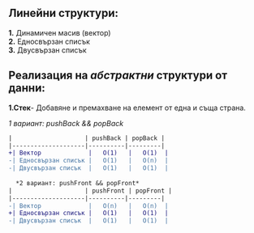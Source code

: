 ## Линейни структури:
**1.** Динамичен масив (вектор)  
**2.** Едносвързан списък  
**3.** Двусвързан списък  

## Реализация на *абстрактни* структури от данни:
**1.Стек**- Добавяне и премахване на елемент от една и съща страна.  
  
*1 вариант: pushBack && popBack*  
```diff
|                    | pushBack | popBack |
|--------------------|----------|---------|
+| Вектор             |   O(1)   |   O(1)  |
-| Едносвързан списък |   O(1)   |   O(n)  |
-| Двусвързан списък  |   O(1)   |   O(1)  |
  
  *2 вариант: pushFront && popFront*  
|                    | pushFront | popFront |
|--------------------|----------|---------|
-| Вектор             |   O(n)   |   O(n)  |
+| Едносвързан списък |   O(1)   |   O(1)  |
-| Двусвързан списък  |   O(1)   |   O(1)  |
